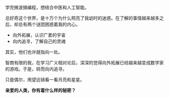 学完微波搞编程，想结合中医和人工智能。

总好奇这个世界，是十万个为什么照亮了我幼时的迷惑。在了解的事情越来越多之后，却总有两个谜团困惑着我的内心。

- 向外拓展，认识广袤的宇宙
- 向内追寻，了解自己的灵魂

其实，他们也许就指向一处。

智商有限的我，在学习广义相对论后，深深的觉得向外拓展已经越来越变成数学家的游戏。于是，转而向内追寻。

只是偶尔，用望远镜看一看月亮和星星。

**亲爱的人类，你有着什么样的秘密？**
